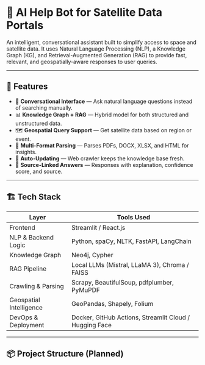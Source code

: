 # 🌌 AI Help Bot for Satellite Data Portals

An intelligent, conversational assistant built to simplify access to space and satellite data. It uses Natural Language Processing (NLP), a Knowledge Graph (KG), and Retrieval-Augmented Generation (RAG) to provide fast, relevant, and geospatially-aware responses to user queries.

---

## 🚀 Features

- 🧠 **Conversational Interface** — Ask natural language questions instead of searching manually.
- 📊 **Knowledge Graph + RAG** — Hybrid model for both structured and unstructured data.
- 🗺️ **Geospatial Query Support** — Get satellite data based on region or event.
- 📄 **Multi-Format Parsing** — Parses PDFs, DOCX, XLSX, and HTML for insights.
- 🔄 **Auto-Updating** — Web crawler keeps the knowledge base fresh.
- 🔗 **Source-Linked Answers** — Responses with explanation, confidence score, and source.

---

## 🏗️ Tech Stack

| Layer                  | Tools Used                                              |
|------------------------|----------------------------------------------------------|
| Frontend               | Streamlit / React.js                                     |
| NLP & Backend Logic    | Python, spaCy, NLTK, FastAPI, LangChain                 |
| Knowledge Graph        | Neo4j, Cypher                                            |
| RAG Pipeline           | Local LLMs (Mistral, LLaMA 3), Chroma / FAISS           |
| Crawling & Parsing     | Scrapy, BeautifulSoup, pdfplumber, PyMuPDF              |
| Geospatial Intelligence| GeoPandas, Shapely, Folium                              |
| DevOps & Deployment    | Docker, GitHub Actions, Streamlit Cloud / Hugging Face  |

---

## 📦 Project Structure (Planned)

